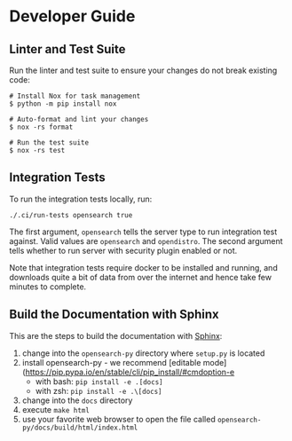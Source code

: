 # Developer Guide

## Linter and Test Suite 
Run the linter and test suite to ensure your changes do not break existing code:

```
# Install Nox for task management
$ python -m pip install nox

# Auto-format and lint your changes
$ nox -rs format

# Run the test suite
$ nox -rs test
```

## Integration Tests
To run the integration tests locally, run:

```
./.ci/run-tests opensearch true
```

The first argument, `opensearch` tells the server type to run integration test against. Valid values are `opensearch` and `opendistro`. The second argument tells whether to run server with security plugin enabled or not.

Note that integration tests require docker to be installed and running, and downloads quite a bit of data from over the internet and hence take few minutes to complete.

## Build the Documentation with Sphinx
This are the steps to build the documentation with [Sphinx](https://www.sphinx-doc.org/):

1. change into the `opensearch-py` directory where `setup.py` is located
2. install opensearch-py - we recommend [editable mode](https://pip.pypa.io/en/stable/cli/pip_install/#cmdoption-e
    - with bash: `pip install -e .[docs]`
    - with zsh: `pip install -e .\[docs]`
4. change into the `docs` directory
5. execute `make html`
6. use your favorite web browser to open the file called `opensearch-py/docs/build/html/index.html`
